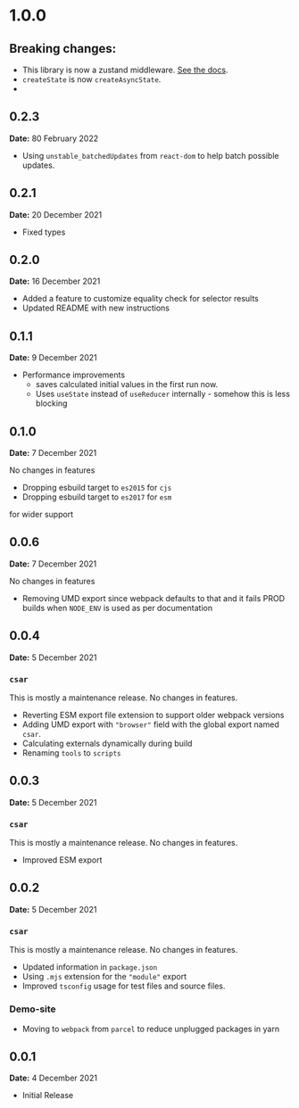 # 1.0.0

## Breaking changes:
- This library is now a zustand middleware. [See the docs](https://github.com/pmndrs/zustand).
- `createState` is now `createAsyncState`.
- 

## 0.2.3
**Date:** 80 February 2022

- Using `unstable_batchedUpdates` from `react-dom` to help batch possible updates.

## 0.2.1
**Date:** 20 December 2021

- Fixed types

## 0.2.0
**Date:** 16 December 2021

- Added a feature to customize equality check for selector results
- Updated README with new instructions

## 0.1.1
**Date:** 9 December 2021

- Performance improvements
  - saves calculated initial values in the first run now.
  - Uses `useState` instead of `useReducer` internally - somehow this is less blocking

## 0.1.0
**Date:** 7 December 2021

No changes in features

- Dropping esbuild target to `es2015` for `cjs`
- Dropping esbuild target to `es2017` for `esm`

for wider support

## 0.0.6
**Date:** 7 December 2021

No changes in features

- Removing UMD export since webpack defaults to that and it fails PROD builds when `NODE_ENV` is used as per documentation

## 0.0.4
**Date:** 5 December 2021

### `csar`

This is mostly a maintenance release. No changes in features.

- Reverting ESM export file extension to support older webpack versions
- Adding UMD export with `"browser"` field with the global export named `csar`.
- Calculating externals dynamically during build
- Renaming `tools` to `scripts`

## 0.0.3
**Date:** 5 December 2021

### `csar`

This is mostly a maintenance release. No changes in features.

- Improved ESM export

## 0.0.2
**Date:** 5 December 2021

### `csar`

This is mostly a maintenance release. No changes in features.

- Updated information in `package.json`
- Using `.mjs` extension for the `"module"` export
- Improved `tsconfig` usage for test files and source files.

### Demo-site

- Moving to `webpack` from `parcel` to reduce unplugged packages in yarn

## 0.0.1
**Date:** 4 December 2021

- Initial Release

